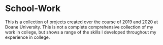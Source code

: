 # School-Work
This is a collection of projects created over the course of 2019 and 2020 at Doane University.
This  is not a complete comprehensive collection of my work in college, but shows a range of 
the skills I developed throughout my experience in college.